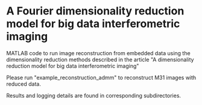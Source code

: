 # A Fourier dimensionality reduction model for big data interferometric imaging

MATLAB code to run image reconstruction from embedded data using the dimensionality reduction methods described in the article "A dimensionality reduction model for big data interferometric imaging"

Please run "example_reconstruction_admm" to reconstruct M31 images with reduced data.

Results and logging details are found in corresponding subdirectories.

